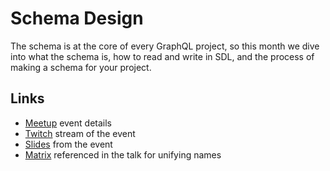 # Schema Design

The schema is at the core of every GraphQL project, so this month we dive into what the schema is, how to read and write in SDL, and the process of making a schema for your project.

## Links

- [Meetup] event details
- [Twitch] stream of the event
- [Slides] from the event
- [Matrix] referenced in the talk for unifying names

[meetup]: https://www.meetup.com/GraphQL-Tampa-Bay/events/257668133
[twitch]: https://www.twitch.tv/videos/428896978
[slides]: https://drive.google.com/open?id=1H4xovYb_4D_Ni5ebm8cjp5qPvz1O46Lde53f1O2q-C8
[matrix]: https://drive.google.com/open?id=1q5ykZ7ZyipL80a_Y0EDb_VWHHzac5Qxn17NbcugLdC0
